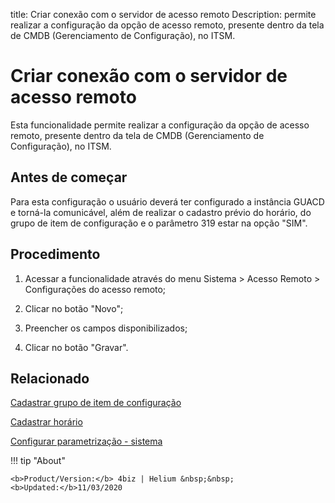 title: Criar conexão com o servidor de acesso remoto
Description: permite realizar a configuração da opção de acesso remoto, presente dentro da tela de CMDB (Gerenciamento de Configuração), no ITSM.
# Criar conexão com o servidor de acesso remoto

Esta funcionalidade permite realizar a configuração da opção de acesso remoto,
presente dentro da tela de CMDB (Gerenciamento de Configuração), no ITSM.

Antes de começar
----------------

Para esta configuração o usuário deverá ter configurado a instância GUACD e
torná-la comunicável, além de realizar o cadastro prévio do horário, do grupo de
item de configuração e o parâmetro 319 estar na opção "SIM".

Procedimento
------------

1.  Acessar a funcionalidade através do menu Sistema \> Acesso Remoto \>
    Configurações do acesso remoto;

2.  Clicar no botão "Novo";

3.  Preencher os campos disponibilizados;

4.  Clicar no botão "Gravar".


Relacionado
-----------

[Cadastrar grupo de item de configuração](/pt-br/4biz-helium/processes/configuration/configuration/register-configuration-item-group.html)

[Cadastrar horário](/pt-br/4biz-helium/processes/event/configuration/register-time.html)

[Configurar parametrização - sistema](/pt-br/4biz-helium/platform-administration/parameters-list/configure-parametrization-system.html)

!!! tip "About"

    <b>Product/Version:</b> 4biz | Helium &nbsp;&nbsp;
    <b>Updated:</b>11/03/2020
